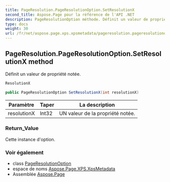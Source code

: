 ```yaml
---
title: PageResolution.PageResolutionOption.SetResolutionX
second_title: Aspose.Page pour la référence de l'API .NET
description: PageResolutionOption méthode. Définit un valeur de propriété notée.
type: docs
weight: 30
url: /fr/net/aspose.page.xps.xpsmetadata/pageresolution.pageresolutionoption/setresolutionx/
---
```

## PageResolution.PageResolutionOption.SetResolutionX method

Définit un valeur de propriété notée.

```csharp
ResolutionX
```

```csharp
public PageResolutionOption SetResolutionX(int resolutionX)
```

| Paramètre | Taper | La description |
| --- | --- | --- |
| resolutionX | Int32 | UN valeur de la propriété notée. |

### Return_Value

Cette instance d'option.

### Voir également

* class [PageResolutionOption](../)
* espace de noms [Aspose.Page.XPS.XpsMetadata](../../pageresolution.pageresolutionoption/)
* Assemblée [Aspose.Page](../../../)


